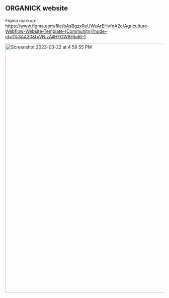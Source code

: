 ## ORGANICK website

Figma markup:
https://www.figma.com/file/bAsBgzxReUWeArEHvfnA2c/Agriculture-Webflow-Website-Template-(Community)?node-id=1%3A430&t=VNIzAilHFOW8Hbd6-1



 
<img width="789" alt="Screenshot 2023-03-22 at 4 59 55 PM" src="https://user-images.githubusercontent.com/97631462/227065221-a6434b20-72ef-478b-a5a0-0c9db43c2d06.png">
